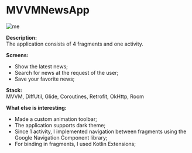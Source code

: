 # MVVMNewsApp
![me](https://github.com/bmstu1519/gifs/blob/master/mvvmNewsApp.gif)<br />

**Description:**<br />
The application consists of 4 fragments and one activity.<br />

**Screens:**<br />
- Show the latest news;<br />
- Search for news at the request of the user;<br />
- Save your favorite news;

**Stack:**<br />
MVVM, DiffUtil, Glide, Coroutines, Retrofit, OkHttp, Room<br />

**What else is interesting:**<br />
- Made a custom animation toolbar;<br />
- The application supports dark theme;<br />
- Since 1 activity, I implemented navigation between fragments using the Google Navigation Component library;<br />
- For binding in fragments, I used Kotlin Extensions;<br />
